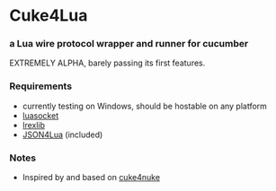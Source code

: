# Cuke4Lua

### a Lua wire protocol wrapper and runner for cucumber 

EXTREMELY ALPHA, barely passing its first features.

### Requirements

- currently testing on Windows, should be hostable on any platform
- [luasocket](http://luasocket.luaforge.net/)
- [lrexlib](http://lrexlib.luaforge.net/)
- [JSON4Lua](http://json.luaforge.net/) (included)

### Notes

- Inspired by and based on [cuke4nuke](http://github.com/richardlawrence/Cuke4Nuke)

